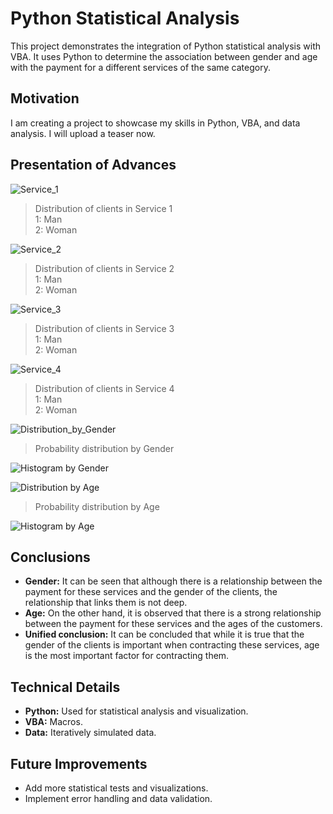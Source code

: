 # Python Statistical Analysis

This project demonstrates the integration of Python statistical analysis with VBA. It uses Python to determine the association between gender and age with the payment for a different services of the same category.

## Motivation

I am creating a project to showcase my skills in Python, VBA, and data analysis. I will upload a teaser now.


## Presentation of Advances


![Service_1](https://firebasestorage.googleapis.com/v0/b/dexterprojectid.appspot.com/o/clientes%2F0.Figure_seguro1.png?alt=media&token=04a73cab-2090-4138-a863-f4212e59f0ce)
> Distribution of clients in Service 1  
> 1: Man  
> 2: Woman

![Service_2](https://firebasestorage.googleapis.com/v0/b/dexterprojectid.appspot.com/o/clientes%2F0.Figure_seguro2.png?alt=media&token=a16ef401-7651-47c7-8722-1af125b6188f)
> Distribution of clients in Service 2  
> 1: Man  
> 2: Woman

![Service_3](https://firebasestorage.googleapis.com/v0/b/dexterprojectid.appspot.com/o/clientes%2F0.Figure_seguro3.png?alt=media&token=993dbe80-789c-4134-90dc-5380b88aa7ee)
> Distribution of clients in Service 3  
> 1: Man  
> 2: Woman

![Service_4](https://firebasestorage.googleapis.com/v0/b/dexterprojectid.appspot.com/o/clientes%2F0.Figure_seguro4.png?alt=media&token=18efde2b-9dfc-41e4-bedc-2d7fc2408fe5)
> Distribution of clients in Service 4  
> 1: Man  
> 2: Woman

![Distribution_by_Gender](https://res.cloudinary.com/drhihmjdo/image/upload/v1729261026/rhivkgzbbfwxffy1eqwk.png)
> Probability distribution by Gender

![Histogram by Gender](https://res.cloudinary.com/drhihmjdo/image/upload/v1729261224/n4cubfpmrdgoozkjxbtj.png)
>  

![Distribution by Age](https://res.cloudinary.com/drhihmjdo/image/upload/v1729261448/zzwnwnr3mu1ylp7kzyjj.png)
> Probability distribution by Age

![Histogram by Age](https://res.cloudinary.com/drhihmjdo/image/upload/v1729261275/gc5uet8la74vtgad8t1t.png)
>  

## Conclusions

* **Gender:** It can be seen that although there is a relationship between the payment for these services and the gender of the clients, the relationship that links them is not deep.
* **Age:** On the other hand, it is observed that there is a strong relationship between the payment for these services and the ages of the customers.
* **Unified conclusion:** It can be concluded that while it is true that the gender of the clients is important when contracting these services, age is the most important factor for contracting them.

## Technical Details

* **Python:** Used for statistical analysis and visualization.
* **VBA:** Macros.
* **Data:** Iteratively simulated data.

## Future Improvements

* Add more statistical tests and visualizations.
* Implement error handling and data validation.
